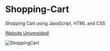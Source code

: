 # Shopping-Cart
Shopping Cart using JavaScript, HTML and CSS

<a href="https://shopping-cart-universidad.netlify.app/"> Website Universidad! </a>

![ShoppingCart](https://user-images.githubusercontent.com/102038261/176437313-b4600068-5729-4793-ba1e-d9452dc0b094.gif)
